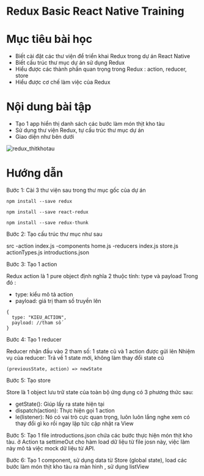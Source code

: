# Redux Basic React Native Training

# Mục tiêu bài học
- Biết cài đặt các thư viện để triển khai Redux trong dự án React Native
- Biết cấu trúc thư mục dự án sử dụng Redux
- Hiểu được các thành phần quan trọng trong Redux : action, reducer, store
- Hiểu được cơ chế làm việc của Redux

# Nội dung bài tập
- Tạo 1 app hiển thị danh sách các bước làm món thịt kho tàu
- Sử dụng thư viện Redux, tự cấu trúc thư mục dự án
- Giao diện như bên dưới

![redux_thitkhotau]()

# Hướng dẫn

Bước 1: Cài 3 thư viện sau trong thư mục gốc của dự án

```npm install --save redux```

```npm install --save react-redux```

```npm install --save redux-thunk```

Bước 2: Tạo cấu trúc thư mục như sau

src
  -action
    index.js
  -components
    home.js
  -reducers
    index.js
   store.js
   actionTypes.js
   introductions.json

Bước 3: Tạo 1 action

Redux action là 1 pure object định nghĩa 2 thuộc tính: type và payload
Trong đó :

- type: kiểu mô tả action
- payload: giá trị tham số truyền lên

```
{
  type: "KIEU_ACTION",
  payload: //tham số
}
```
Bước 4: Tạo 1 reducer

Reducer nhận đầu vào 2 tham số: 1 state cũ và 1 action được gửi lên 
Nhiệm vụ của reducer: Trả về 1 state mới, không làm thay đổi state cũ

```
(previousState, action) => newState
```

Bước 5: Tạo store

Store là 1 object lưu trữ state của toàn bộ ứng dụng có 3 phương thức sau:

- getState(): Giúp lấy ra state hiện tại
- dispatch(action): Thực hiện gọi 1 action
- le(listener): Nó có vai trò cực quan trọng, luôn luôn lắng nghe xem có thay đổi gì ko rồi ngay lập tức cập nhật ra View

Bước 5: Tạo 1 file introductions.json chứa các bước thực hiện món
thịt kho tàu. ở Action ta settimeOut cho hàm load dữ liệu từ file josn này, việc làm này
mô tả việc mock dữ liệu từ API.

Bước 6: Tạo 1 component, sử dụng data từ Store (global state), load các bước làm món thịt kho tàu ra màn hình
, sử dụng listView